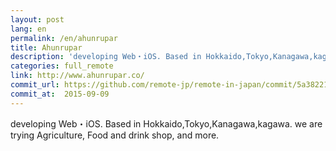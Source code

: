 ```yaml
---
layout: post
lang: en
permalink: /en/ahunrupar
title: Ahunrupar
description: 'developing Web・iOS. Based in Hokkaido,Tokyo,Kanagawa,kagawa. we are trying Agriculture, Food and drink shop, and more.'
categories: full_remote
link: http://www.ahunrupar.co/
commit_url: https://github.com/remote-jp/remote-in-japan/commit/5a38221dffcae729e60468a985bb4f2828c23c08
commit_at:  2015-09-09
---
```


<p>developing Web・iOS. Based in Hokkaido,Tokyo,Kanagawa,kagawa. we are trying Agriculture, Food and drink shop, and more.</p>
